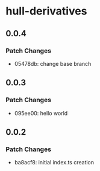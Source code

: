 # hull-derivatives

## 0.0.4

### Patch Changes

- 05478db: change base branch

## 0.0.3

### Patch Changes

- 095ee00: hello world

## 0.0.2

### Patch Changes

- ba8acf8: initial index.ts creation
